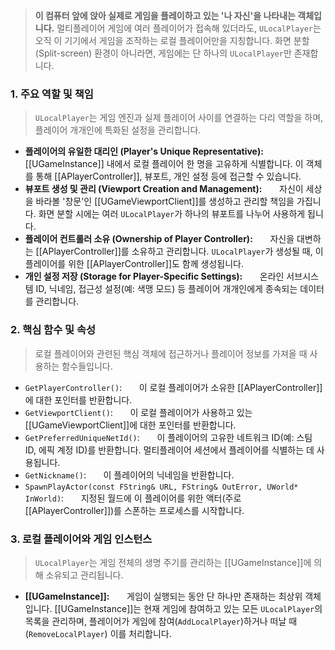 
> **이 컴퓨터 앞에 앉아 실제로 게임을 플레이하고 있는 '나 자신'을 나타내는 객체입니다.** 멀티플레이어 게임에 여러 플레이어가 접속해 있더라도, `ULocalPlayer`는 오직 이 기기에서 게임을 조작하는 로컬 플레이어만을 지칭합니다. 화면 분할(Split-screen) 환경이 아니라면, 게임에는 단 하나의 `ULocalPlayer`만 존재합니다.

### **1. 주요 역할 및 책임**
> `ULocalPlayer`는 게임 엔진과 실제 플레이어 사이를 연결하는 다리 역할을 하며, 플레이어 개개인에 특화된 설정을 관리합니다.
* **플레이어의 유일한 대리인 (Player's Unique Representative):**
      [[UGameInstance]] 내에서 로컬 플레이어 한 명을 고유하게 식별합니다. 이 객체를 통해 [[APlayerController]], 뷰포트, 개인 설정 등에 접근할 수 있습니다.
* **뷰포트 생성 및 관리 (Viewport Creation and Management):**
      자신이 세상을 바라볼 '창문'인 [[UGameViewportClient]]를 생성하고 관리할 책임을 가집니다. 화면 분할 시에는 여러 `ULocalPlayer`가 하나의 뷰포트를 나누어 사용하게 됩니다.
* **플레이어 컨트롤러 소유 (Ownership of Player Controller):**
      자신을 대변하는 [[APlayerController]]를 소유하고 관리합니다. `ULocalPlayer`가 생성될 때, 이 플레이어를 위한 [[APlayerController]]도 함께 생성됩니다.
* **개인 설정 저장 (Storage for Player-Specific Settings):**
      온라인 서브시스템 ID, 닉네임, 접근성 설정(예: 색맹 모드) 등 플레이어 개개인에게 종속되는 데이터를 관리합니다.

### **2. 핵심 함수 및 속성**
> 로컬 플레이어와 관련된 핵심 객체에 접근하거나 플레이어 정보를 가져올 때 사용하는 함수들입니다.
* `GetPlayerController()`:
      이 로컬 플레이어가 소유한 [[APlayerController]]에 대한 포인터를 반환합니다.
* `GetViewportClient()`:
      이 로컬 플레이어가 사용하고 있는 [[UGameViewportClient]]에 대한 포인터를 반환합니다.
* `GetPreferredUniqueNetId()`:
      이 플레이어의 고유한 네트워크 ID(예: 스팀 ID, 에픽 계정 ID)를 반환합니다. 멀티플레이어 세션에서 플레이어를 식별하는 데 사용됩니다.
* `GetNickname()`:
      이 플레이어의 닉네임을 반환합니다.
* `SpawnPlayActor(const FString& URL, FString& OutError, UWorld* InWorld)`:
      지정된 월드에 이 플레이어를 위한 액터(주로 [[APlayerController]])를 스폰하는 프로세스를 시작합니다.

### **3. 로컬 플레이어와 게임 인스턴스**
> `ULocalPlayer`는 게임 전체의 생명 주기를 관리하는 [[UGameInstance]]에 의해 소유되고 관리됩니다.
* **[[UGameInstance]]:**
      게임이 실행되는 동안 단 하나만 존재하는 최상위 객체입니다. [[UGameInstance]]는 현재 게임에 참여하고 있는 모든 `ULocalPlayer`의 목록을 관리하며, 플레이어가 게임에 참여(`AddLocalPlayer`)하거나 떠날 때(`RemoveLocalPlayer`) 이를 처리합니다.
